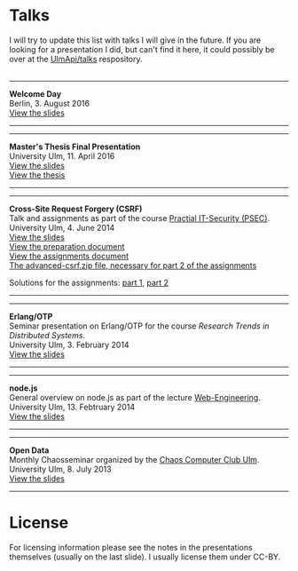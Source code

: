 # Talks

I will try to update this list with talks I will give in the future. 
If you are looking for a presentation I did, but can't find it here,
it could possibly be over at the [UlmApi/talks](https://github.com/UlmApi/talks)
respository.  
<br>

---

**Welcome Day**  
Berlin, 3. August 2016  
[View the slides](http://cmichi.github.io/talks/welcome-day)

---


---

**Master's Thesis Final Presentation**  
University Ulm, 11. April 2016  
[View the slides](http://cmichi.github.io/talks/masterthesis)  
[View the thesis](https://oparu.uni-ulm.de/xmlui/bitstream/handle/123456789/4150/RetroactiveComputing_Mueller2016.pdf)

---


---

**Cross-Site Request Forgery (CSRF)**  
Talk and assignments as part of the course [Practial IT-Security (PSEC)](http://www.uni-ulm.de/in/vs/teach/pssec.html).  
University Ulm, 4. June 2014  
[View the slides](http://cmichi.github.io/talks/csrf/talk)  
[View the preparation document](http://cmichi.github.io/talks/csrf/preparation/report.pdf)  
[View the assignments document](http://cmichi.github.io/talks/csrf/assignment/handout.pdf)  
[The advanced-csrf.zip file, necessary for part 2 of the assignments](http://cmichi.github.io/talks/csrf/advanced-csrf.zip)  

Solutions for the assignments: [part 1](http://cmichi.github.io/talks/csrf/advanced-csrf-solutions/presentation1/),
[part 2](http://cmichi.github.io/talks/csrf/advanced-csrf-solutions/presentation2/)

---


---

**Erlang/OTP**  
Seminar presentation on Erlang/OTP for the course
*Research Trends in Distributed Systems*.  
University Ulm, 3. February 2014  
[View the slides](http://cmichi.github.io/talks/erlang-otp)

---

---

**node.js**  
General overview on node.js as part of the lecture
[Web-Engineering](http://www.uni-ulm.de/in/mi/mi-lehre/2013ws/web-engineering.html).  
University Ulm, 13. Febtruary 2014  
[View the slides](http://cmichi.github.io/talks/webeng-node)

---
  

---

**Open Data**  
Monthly Chaosseminar organized by the [Chaos Computer Club Ulm](http://ulm.ccc.de).  
University Ulm, 8. July 2013  
[View the slides](http://cmichi.github.io/talks/chaosseminar-open-data)

---


# License

For licensing information please see the notes in the presentations
themselves (usually on the last slide). I usually license them under CC-BY.
